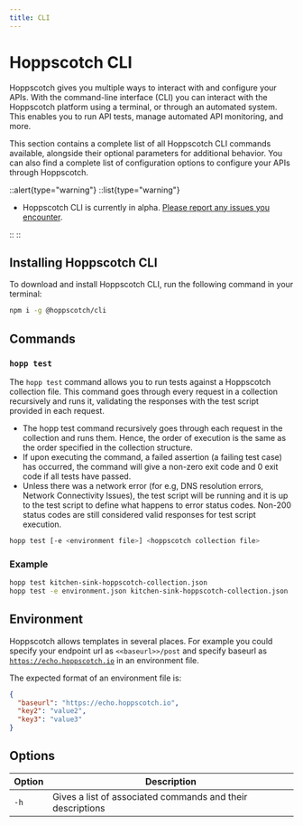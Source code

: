 ```yaml
---
title: CLI
---
```


# Hoppscotch CLI

Hoppscotch gives you multiple ways to interact with and configure your APIs. With the command-line interface (CLI) you can interact with the Hoppscotch platform using a terminal, or through an automated system. This enables you to run API tests, manage automated API monitoring, and more.

This section contains a complete list of all Hoppscotch CLI commands available, alongside their optional parameters for additional behavior. You can also find a complete list of configuration options to configure your APIs through Hoppscotch.

::alert{type="warning"}
::list{type="warning"}

- Hoppscotch CLI is currently in alpha. [Please report any issues you encounter](https://github.com/hoppscotch/hoppscotch/issues/new/choose).

::
::

## Installing Hoppscotch CLI

To download and install Hoppscotch CLI, run the following command in your terminal:

```bash
npm i -g @hoppscotch/cli
```

## Commands

### `hopp test`

The `hopp test` command allows you to run tests against a Hoppscotch collection file. This command goes through every request in a collection recursively and runs it, validating the responses with the test script provided in each request.

- The hopp test command recursively goes through each request in the collection and runs them. Hence, the order of execution is the same as the order specified in the collection structure.
- If upon executing the command, a failed assertion (a failing test case) has occurred, the command will give a non-zero exit code and 0 exit code if all tests have passed.
- Unless there was a network error (for e.g, DNS resolution errors, Network Connectivity Issues), the test script will be running and it is up to the test script to define what happens to error status codes. Non-200 status codes are still considered valid responses for test script execution.

```bash
hopp test [-e <environment file>] <hoppscotch collection file>
```

### Example

```bash
hopp test kitchen-sink-hoppscotch-collection.json
hopp test -e environment.json kitchen-sink-hoppscotch-collection.json
```

## Environment

Hoppscotch allows templates in several places. For example you could specify your endpoint url as `<<baseurl>>/post` and specify baseurl as [`https://echo.hoppscotch.io`](https://echo.hoppscotch.io) in an environment file.

The expected format of an environment file is:

```json
{
  "baseurl": "https://echo.hoppscotch.io",
  "key2": "value2",
  "key3": "value3"
}
```

## Options

| Option | Description                                                |
| ------ | ---------------------------------------------------------- |
| `-h`   | Gives a list of associated commands and their descriptions |
